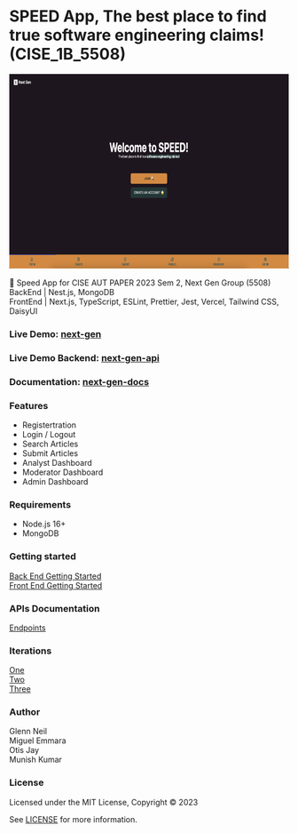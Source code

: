 # SPEED App, The best place to find true software engineering claims! (CISE_1B_5508)

<p align="center">
  <a href="https://next-gen.miguelemmara.me/" target="_blank"><img height="350" src="screenshots/app_image.png?raw=true" alt="Next Gen Speed App"></a>
</p>

🚀 Speed App for CISE AUT PAPER 2023 Sem 2, Next Gen Group (5508)
<br>
BackEnd | Nest.js, MongoDB
<br>
FrontEnd | Next.js, TypeScript, ESLint, Prettier, Jest, Vercel, Tailwind CSS, DaisyUI

### Live Demo: <a href="https://next-gen.miguelemmara.me/" target="_blank">next-gen</a>

### Live Demo Backend: <a href="https://next-gen-api.miguelemmara.me/" target="_blank">next-gen-api</a>

### Documentation: <a href="https://next-gen-docs.miguelemmara.me/" target="_blank">next-gen-docs</a>

### Features

- Registertration
- Login / Logout
- Search Articles
- Submit Articles
- Analyst Dashboard
- Moderator Dashboard
- Admin Dashboard

### Requirements

- Node.js 16+
- MongoDB

### Getting started

<a href="https://next-gen-docs.miguelemmara.me/documentation/backend/getting-started.html" target="_blank">Back End Getting Started</a>
<br>
<a href="https://next-gen-docs.miguelemmara.me/documentation/frontend/getting-started.html" target="_blank">Front End Getting Started</a>

### APIs Documentation

<a href="https://next-gen-docs.miguelemmara.me/documentation/backend/api-documentation.html" target="_blank">Endpoints</a>

### Iterations

<a href="https://next-gen-docs.miguelemmara.me/iterations/iteration-1.html" target="_blank">One</a>
<br>
<a href="https://next-gen-docs.miguelemmara.me/iterations/iteration-2.html" target="_blank">Two</a>
<br>
<a href="https://next-gen-docs.miguelemmara.me/iterations/iteration-3.html" target="_blank">Three</a>

### Author

Glenn Neil
<br>
Miguel Emmara
<br>
Otis Jay
<br>
Munish Kumar

### License

Licensed under the MIT License, Copyright © 2023

See [LICENSE](LICENSE) for more information.
